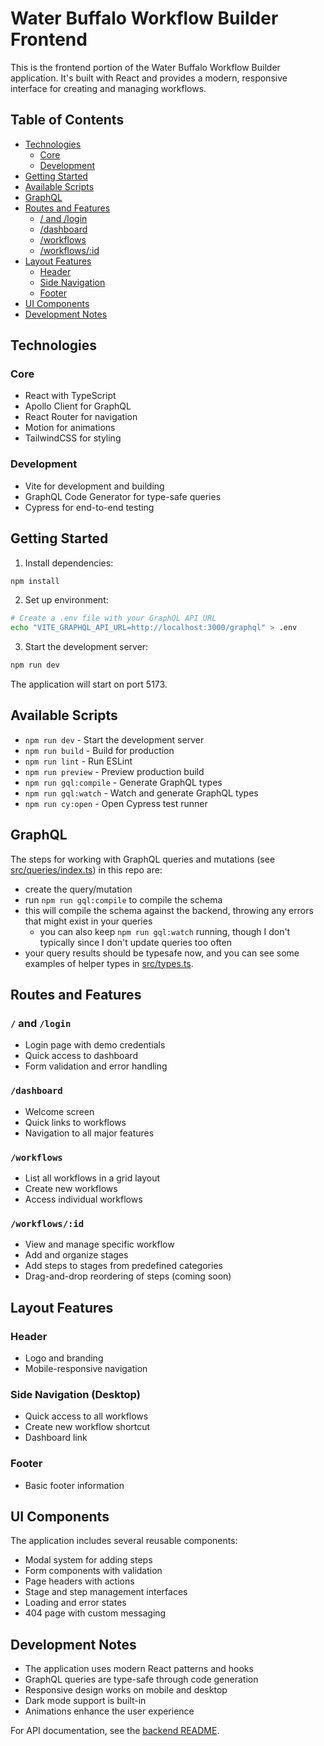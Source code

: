 # Water Buffalo Workflow Builder Frontend

This is the frontend portion of the Water Buffalo Workflow Builder application. It's built with React and provides a modern, responsive interface for creating and managing workflows.

## Table of Contents
- [Technologies](#technologies)
  - [Core](#core)
  - [Development](#development)
- [Getting Started](#getting-started)
- [Available Scripts](#available-scripts)
- [GraphQL](#graphql)
- [Routes and Features](#routes-and-features)
  - [/ and /login](#-and-login)
  - [/dashboard](#dashboard)
  - [/workflows](#workflows)
  - [/workflows/:id](#workflowsid)
- [Layout Features](#layout-features)
  - [Header](#header)
  - [Side Navigation](#side-navigation-desktop)
  - [Footer](#footer)
- [UI Components](#ui-components)
- [Development Notes](#development-notes)

## Technologies

### Core
- React with TypeScript
- Apollo Client for GraphQL
- React Router for navigation
- Motion for animations
- TailwindCSS for styling

### Development
- Vite for development and building
- GraphQL Code Generator for type-safe queries
- Cypress for end-to-end testing

## Getting Started

1. Install dependencies:
```bash
npm install
```

2. Set up environment:
```bash
# Create a .env file with your GraphQL API URL
echo "VITE_GRAPHQL_API_URL=http://localhost:3000/graphql" > .env
```

3. Start the development server:
```bash
npm run dev
```

The application will start on port 5173.

## Available Scripts

- `npm run dev` - Start the development server
- `npm run build` - Build for production
- `npm run lint` - Run ESLint
- `npm run preview` - Preview production build
- `npm run gql:compile` - Generate GraphQL types
- `npm run gql:watch` - Watch and generate GraphQL types
- `npm run cy:open` - Open Cypress test runner

## GraphQL
The steps for working with GraphQL queries and mutations (see [src/queries/index.ts](src/queries/index.ts)) in this repo are:
- create the query/mutation
- run `npm run gql:compile` to compile the schema
- this will compile the schema against the backend, throwing any errors that might exist in your queries
  - you can also keep `npm run gql:watch` running, though I don't typically since I don't update queries too often
- your query results should be typesafe now, and you can see some examples of helper types in [src/types.ts](src/types.ts).

## Routes and Features

### `/` and `/login`
- Login page with demo credentials
- Quick access to dashboard
- Form validation and error handling

### `/dashboard`
- Welcome screen
- Quick links to workflows
- Navigation to all major features

### `/workflows`
- List all workflows in a grid layout
- Create new workflows
- Access individual workflows

### `/workflows/:id`
- View and manage specific workflow
- Add and organize stages
- Add steps to stages from predefined categories
- Drag-and-drop reordering of steps (coming soon)

## Layout Features

### Header
- Logo and branding
- Mobile-responsive navigation

### Side Navigation (Desktop)
- Quick access to all workflows
- Create new workflow shortcut
- Dashboard link

### Footer
- Basic footer information

## UI Components

The application includes several reusable components:
- Modal system for adding steps
- Form components with validation
- Page headers with actions
- Stage and step management interfaces
- Loading and error states
- 404 page with custom messaging

## Development Notes

- The application uses modern React patterns and hooks
- GraphQL queries are type-safe through code generation
- Responsive design works on mobile and desktop
- Dark mode support is built-in
- Animations enhance the user experience

For API documentation, see the [backend README](../api-wb/README.md).
